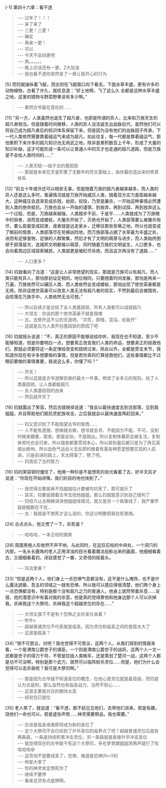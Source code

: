 
[-1] 第四十六章：看不透
>--- 过年了！！！<br>
>--- 来了来了<br>
>--- 三更！三更！<br>
>--- 确实<br>
>--- 再来一更！<br>
>--- 可以<br>
>--- 今天不会四更吧<br>
>--- 爽。。。。。。<br>
>--- 晚上应该还有一更，Z大加油<br>
>--- 我也看不透你突然发了一章让我开心的行为<br>

[5] 而钧就操纵着飞艇，而古则在飞艇窗口向下看去，下面水草丰盛，更有许多的动物植物，古看了许久，就叹息道：“好土地啊，飞了这么久 全都是这种水草丰盛之地，这里的猎物与野菜野果该有多少啊。”
>--- 果然古爷最在意吃的……<br>

[11] “另一方，人类虽然也诞生了超凡者，也即是所谓的异人，比率和万族天生的超凡者相当，但是随着时间推移，人类的异人没法诞生出血脉后代，虽然他们可以将自己成为超凡者后的知识体系保留下来，但是因为没有他们的血脉因子传承，下一代人类依然需要靠着碰运气来成为超凡，如此往复，每一代都是靠着碰运气，那怕累积下来许多的超凡知识也无用武之地，除非是累积数百上千年，形成了大量的知识补缺，这才可能形成一条可以让普通人中的天才也走通的超凡道路，但是万族是不会给人类时间的……”
>--- 人类天赋---始于古的基因锁<br>
>--- 那就是未来在天皇积累了无数年的符文基础上，由伏羲创造出来的修真体系<br>

[12] “前五十年或许还可以相安无事，但是随着万族的超凡者越来越多，而人类的异人还是这么多时，普遍情况就是万族开始威压人类，随着双方实力差距越来越大，这种威压会逐渐变成杀戮，劫掠，奴役，乃至是屠杀，一开始这种事情必然遭到人类的绝命抵抗，万族也会从一开始的谨慎，到放弃，再到试探，再到放弃这么一个过程，但是，万族越来越强，人类踏步不前，于是乎……人类就成为了万族眼中的弱者，进而变成蝼蚁，大屠杀开始了，灭绝也开始了，人类部落要么被屠杀殆尽，要么臣服变成奴隶，或者就是远走家乡，迁移往那些贫瘠之地，所以也就变成了眼前的情景，人类部落尽在贫瘠凶险地，而万族部落占据了水草最为丰盛之处，进而有足够食物，足够的人群聚集，然后才有了文明的萌芽与进步，而人类始终困顿于部落层次，连城邦文明都难以萌芽，同时随着万族的文明诞生，人口更多，也会向着周边区域探索殖民，人类就更是被赶尽杀绝，而且这次再没有了退路……”
>--- 人口更多？<br>

[14] 钧就看向了古道：“这是让人非常绝望的现实，那就是万族可以有超凡，而人类只能有异人，那怕原初设定相同，地位相同，只要随着时间发展，那怕是再来一万遍，万族依然可以碾压人类，而人类依然会变成蝼蚁，那怕出现了绝世英豪都是无用，除非这绝世英豪可以改变人类无法有超凡者的现实，不然到最后会被围攻，会陨落在万族手中，人类依然无法可想。”
>--- 所以后续才是古给了全人类基因锁，所有人类都可以成就超凡<br>
>--- 大领主：你说的那个绝世英豪不就是我喽<br>
>--- 古，去劈开这不公的天道吧。"洪荒，原暗，混沌，给我开"<br>
>--- 这就是古为人类开创基因锁的原因了吧<br>

[16] 钧就摇头说道：“不，真正的原因不能够说给你听，我现在也不知道，至少不能够知道，但是你要明白一点，想要真正改变我们人类的命运，想要真正的拯救他们，那就必须要将这一条定律给改变和扭转过来，除此以外，全都是旁支末节，我知道你现在有许多想要做的事情，但是若你真的打算拯救他们，这些事情都比不过眼前要做的事情重要，我说这么多，你懂了吗？”
>--- 开天！<br>
>--- 所以这就是古爷道解前做的最大一件事，修改了全多元的规则，给了人类基因锁。让人类都能超凡<br>
>--- 全人类基因锁的由来<br>
>--- 然后就开天了<br>

[18] 钧就露出了笑容，然后古就继续说道：“我会以最快速度去到沧部落，见到我姐姐，并且帮助他们抵抗灵蛇族攻击，之后我就会以最快速度再赶回来。”
>--- 钧又意识到了不能指望古爷的智商……<br>
>--- 人不能有遗憾，想做就去做，想寻就去寻，不能因为不能，不可，没到时候来搪塞，取舍。那是妥协，不是踏出。所以复制体蘿莉会被复活，复制体郑吒也会归来，所以强者都要贯彻本心，所以昋到最后都只是为了再见英唱出绝响，所以血色气运会义无反顾的推着有着各种愿望想要实现的人前进，只是前进的路上，天太碍事了，劈了吧。<br>
>--- 钧高估了古的智力<br>

[19] 钧的笑容顿时僵住了，他用一种伱是不是想死的目光看着了古，好半天后才说道：“你现在开始闭嘴，我们的目的地也快到了。”
>--- 我觉得古要是再不找姐姐估计要被均坑死了，那可就乐了<br>
>--- 其实，钧要是跟着古爷去找他姐姐，那么钧就能意识到自己错判了<br>
>--- 钧但凡让古稍微讲讲他姐姐啥情况，就又是另一个故事线了，我严重怀疑是鲲鹏在干扰…<br>
>--- 古：我就是不想死才这么说的，你这分明要把我往死里搞。<br>

[24] 古点点头，他又愣了一下，杀死谁？
>--- 哈哈哈，一本正经的搞笑<br>

[28] 周围黑袍人形依然不声不响，与此同时，在这巨石柱的中央处，一个洞穴的内部，一名头长鹿角的老人正用浑浊的目光看着魔法投影出来的画面，他细细看着古，又细细看着钧，闭目感觉了一番，又奇怪的摇着头。
>--- 玛法里奥？<br>

[33] “但是这两个人，他们身上一点恐惧气息都没有，这不是什么掩饰，也不是什么魔法遮蔽，吾主的领域之一就有恐惧，所以我可以感应得很清楚，他们两个身上一点恐惧都没有，特别是那个没有超凡之力的普通人，他身上居然带着杀意……没错，他的潜意识中有着对我的杀意，他是真的觉得靠他和他身边那个人可以杀掉我，杀掉我这个大祭司，杀掉我这个超越灵位的存在……”
>--- 大领主旗下不是有个恐怖之主的圣位来着？<br>
>--- 吹牛x<br>
>--- 超越普通灵位不代表就是临圣。因为灵位和临圣之间的差距太大了<br>
>--- 这波是临圣？<br>

[34] “很不可思议，对吧？我也觉得不可思议，这两个人，从我们探到的情报来看，一个是渭南公爵世子的谋臣，一个则是渭南公爵世子的战将，这两个人一文一武都是世子的得力干将，不管是拉拢人类叛军，还是策划了楚河一战，这两个人都是功不可没啊，特别是那个武力，居然可以临阵斩杀灵位……但是，他们为什么会觉得可以击杀我呢？我可是大祭司啊。”
>--- 那是因为古爷就不知道圣位的概念，在他心里灵位就是最高级。而钧是认为古是刑，那么自然也有临圣战力，当然不担心……<br>
>--- 这波主要是对古的期待太高<br>
>--- 经验包已就位<br>

[35] 老人笑了，就说道：“看不透，那不妨见见他们，去带他们进来，若是有趣，饶他们一命也可以，若是虚张声势……神灵需要祭品，我也需要。”
>--- 应该是临圣或者即将成为新的圣位了<br>
>--- 这个大祭司不会已经到了升华圣位的临界点了吧？超越普通灵位后就有两条路，一条是持续积累冲击灵位，另一条路就是直接升华冲击圣位<br>
>--- 我觉得现在的古爷能干死这个大祭司，多在梦里跟姐姐哭两声就行了哈哈哈哈😄<br>
>--- 这货怕不是要成圣了，恐惧，难道是恐神[fn=58]<br>
>--- 哄堂大孝了<br>
>--- 你的神灵肯定想死你了<br>
>--- 继续不要停<br>
>--- 看来这货有点底牌啊。<br>
